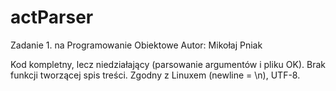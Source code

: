 ﻿# actParser

Zadanie 1. na Programowanie Obiektowe
Autor: Mikołaj Pniak

Kod kompletny, lecz niedziałający (parsowanie argumentów i pliku OK). Brak funkcji tworzącej spis treści.
Zgodny z Linuxem (newline = \n), UTF-8.